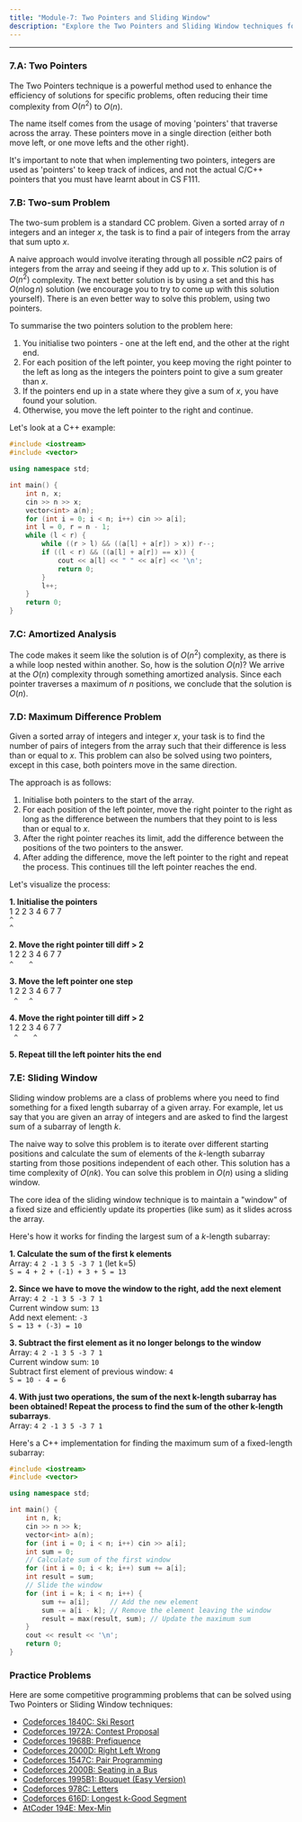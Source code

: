 ```yaml
---
title: "Module-7: Two Pointers and Sliding Window"
description: "Explore the Two Pointers and Sliding Window techniques for optimizing algorithm complexities from O(n^2) to O(n) or O(nk) to O(n)."
---
```


---

### 7.A: Two Pointers

The Two Pointers technique is a powerful method used to enhance the efficiency of solutions for specific problems, often reducing their time complexity from $O(n^2)$ to $O(n)$.

The name itself comes from the usage of moving 'pointers' that traverse across the array. These pointers move in a single direction (either both move left, or one move lefts and the other right).

It's important to note that when implementing two pointers, integers are used as 'pointers' to keep track of indices, and not the actual C/C++ pointers that you must have learnt about in CS F111.

### 7.B: Two-sum Problem

The two-sum problem is a standard CC problem. Given a sorted array of $n$ integers and an integer $x$, the task is to find a pair of integers from the array that sum upto $x$.

A naive approach would involve iterating through all possible $nC2$ pairs of integers from the array and seeing if they add up to $x$. This solution is of $O(n^2)$ complexity. The next better solution is by using a set and this has $O(n \log n)$ solution (we encourage you to try to come up with this solution yourself). There is an even better way to solve this problem, using two pointers.

To summarise the two pointers solution to the problem here:

1.  You initialise two pointers - one at the left end, and the other at the right end.
2.  For each position of the left pointer, you keep moving the right pointer to the left as long as the integers the pointers point to give a sum greater than $x$.
3.  If the pointers end up in a state where they give a sum of $x$, you have found your solution.
4.  Otherwise, you move the left pointer to the right and continue.

Let's look at a C++ example:

```cpp
#include <iostream>
#include <vector>

using namespace std;

int main() {
    int n, x;
    cin >> n >> x;
    vector<int> a(n);
    for (int i = 0; i < n; i++) cin >> a[i];
    int l = 0, r = n - 1;
    while (l < r) {
        while ((r > l) && ((a[l] + a[r]) > x)) r--;
        if ((l < r) && ((a[l] + a[r]) == x)) {
            cout << a[l] << " " << a[r] << '\n';
            return 0;
        }
        l++;
    }
    return 0;
}
```

### 7.C: Amortized Analysis

The code makes it seem like the solution is of $O(n^2)$ complexity, as there is a while loop nested within another. So, how is the solution $O(n)$? We arrive at the $O(n)$ complexity through something amortized analysis. Since each pointer traverses a maximum of $n$ positions, we conclude that the solution is $O(n)$.

### 7.D: Maximum Difference Problem

Given a sorted array of integers and integer $x$, your task is to find the number of pairs of integers from the array such that their difference is less than or equal to $x$. This problem can also be solved using two pointers, except in this case, both pointers move in the same direction.

The approach is as follows:

1.  Initialise both pointers to the start of the array.
2.  For each position of the left pointer, move the right pointer to the right as long as the difference between the numbers that they point to is less than or equal to $x$.
3.  After the right pointer reaches its limit, add the difference between the positions of the two pointers to the answer.
4.  After adding the difference, move the left pointer to the right and repeat the process. This continues till the left pointer reaches the end.

Let's visualize the process:

**1. Initialise the pointers**  
1 2 2 3 4 6 7 7  
`^`  
`^`

**2. Move the right pointer till diff \> 2**  
1 2 2 3 4 6 7 7  
`^`&nbsp;&nbsp;&nbsp;&nbsp;&nbsp;&nbsp;&nbsp;`^`

**3. Move the left pointer one step**  
1 2 2 3 4 6 7 7  
&nbsp;&nbsp;`^`&nbsp;&nbsp;&nbsp;&nbsp;&nbsp;`^`

**4. Move the right pointer till diff \> 2**  
1 2 2 3 4 6 7 7  
&nbsp;&nbsp;`^`&nbsp;&nbsp;&nbsp;&nbsp;&nbsp;&nbsp;&nbsp;`^`

**5. Repeat till the left pointer hits the end**

### 7.E: Sliding Window

Sliding window problems are a class of problems where you need to find something for a fixed length subarray of a given array. For example, let us say that you are given an array of integers and are asked to find the largest sum of a subarray of length $k$.

The naive way to solve this problem is to iterate over different starting positions and calculate the sum of elements of the $k$-length subarray starting from those positions independent of each other. This solution has a time complexity of $O(nk)$. You can solve this problem in $O(n)$ using a sliding window.

The core idea of the sliding window technique is to maintain a "window" of a fixed size and efficiently update its properties (like sum) as it slides across the array.

Here's how it works for finding the largest sum of a $k$-length subarray:

**1. Calculate the sum of the first k elements**  
Array: `4 2 -1 3 5 -3 7 1` (let k=5)  
`S = 4 + 2 + (-1) + 3 + 5 = 13`

**2. Since we have to move the window to the right, add the next element**  
Array: `4 2 -1 3 5 -3 7 1`  
Current window sum: `13`  
Add next element: `-3`  
`S = 13 + (-3) = 10`

**3. Subtract the first element as it no longer belongs to the window**  
Array: `4 2 -1 3 5 -3 7 1`  
Current window sum: `10`  
Subtract first element of previous window: `4`  
`S = 10 - 4 = 6`

**4. With just two operations, the sum of the next k-length subarray has been obtained\! Repeat the process to find the sum of the other k-length subarrays**.  
Array: `4 2 -1 3 5 -3 7 1`

Here's a C++ implementation for finding the maximum sum of a fixed-length subarray:

```cpp
#include <iostream>
#include <vector>

using namespace std;

int main() {
    int n, k;
    cin >> n >> k;
    vector<int> a(n);
    for (int i = 0; i < n; i++) cin >> a[i];
    int sum = 0;
    // Calculate sum of the first window
    for (int i = 0; i < k; i++) sum += a[i];
    int result = sum;
    // Slide the window
    for (int i = k; i < n; i++) {
        sum += a[i];     // Add the new element
        sum -= a[i - k]; // Remove the element leaving the window
        result = max(result, sum); // Update the maximum sum
    }
    cout << result << '\n';
    return 0;
}
```

### Practice Problems

Here are some competitive programming problems that can be solved using Two Pointers or Sliding Window techniques:

- [Codeforces 1840C: Ski Resort](https://codeforces.com/contest/1840/problem/C)
- [Codeforces 1972A: Contest Proposal](https://codeforces.com/contest/1972/problem/A)
- [Codeforces 1968B: Prefiquence](https://codeforces.com/problemset/problem/1968/B)
- [Codeforces 2000D: Right Left Wrong](https://codeforces.com/contest/2000/problem/D)
- [Codeforces 1547C: Pair Programming](https://codeforces.com/problemset/problem/1547/C)
- [Codeforces 2000B: Seating in a Bus](https://codeforces.com/contest/2000/problem/B)
- [Codeforces 1995B1: Bouquet (Easy Version)](https://codeforces.com/contest/1995/problem/B1)
- [Codeforces 978C: Letters](https://codeforces.com/problemset/problem/978/C)
- [Codeforces 616D: Longest k-Good Segment](https://codeforces.com/problemset/problem/616/D)
- [AtCoder 194E: Mex-Min](https://atcoder.jp/contests/abc194/tasks/abc194_e)
